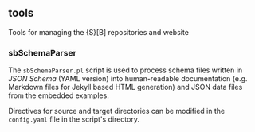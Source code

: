 ## tools
Tools for managing the {S}[B] repositories and website

### sbSchemaParser

The `sbSchemaParser.pl` script is used to process schema files written in
*JSON Schema* (YAML version) into human-readable documentation (e.g. Markdown files for Jekyll
based HTML generation) and JSON data files from the embedded examples.

Directives for source and target directories can be modified in the `config.yaml` file in the script's directory.
